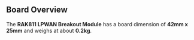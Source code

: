 ## Board Overview

The **RAK811 LPWAN Breakout Module** has a board dimension of **42mm x 25mm** and weighs at about **0.2kg**.

<rk-img
  src="/assets/images/datasheet/rak811-breakout-module/dimensions.png"
  width="70%"
  figure-number="1"
  caption="RAK811 Breakout Board Dimensions"
/>

